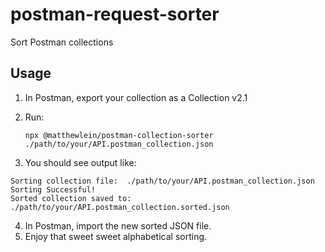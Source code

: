 # postman-request-sorter

Sort Postman collections

## Usage

1. In Postman, export your collection as a Collection v2.1
1. Run:

   `npx @matthewlein/postman-collection-sorter ./path/to/your/API.postman_collection.json`

1. You should see output like:

```
Sorting collection file:  ./path/to/your/API.postman_collection.json
Sorting Successful!
Sorted collection saved to: ./path/to/your/API.postman_collection.sorted.json
```

4. In Postman, import the new sorted JSON file.
1. Enjoy that sweet sweet alphabetical sorting.
